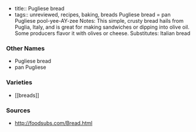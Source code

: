 - title:: Pugliese bread
- tags:: unreviewed, recipes, baking, breads
Pugliese bread = pan Pugliese pool-yee-AY-zee Notes: This simple, crusty bread hails from Puglia, Italy, and is great for making sandwiches or dipping into olive oil. Some producers flavor it with olives or cheese. Substitutes: Italian bread

### Other Names

* Pugliese bread
* pan Pugliese

### Varieties

* [[breads]]

### Sources
* http://foodsubs.com/Bread.html
